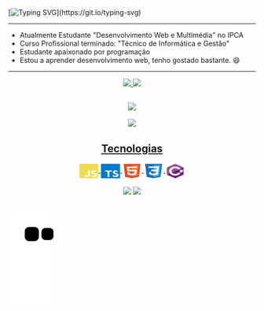 ##
[![Typing SVG](https://readme-typing-svg.herokuapp.com/?color=FF79C6&size=28&center=true&vCenter=true&width=1000&lines=Ol%C3%A1,+Meu+Nome+%C3%A9+Luís+Fernandes;E+Tenho+20+Anos;)](https://git.io/typing-svg)

---

-  Atualmente Estudante "Desenvolvimento Web e Multimédia" no IPCA 
-  Curso Profissional terminado: "Técnico de Informática e Gestão"
-  Estudante apaixonado por programação
-  Estou a aprender desenvolvimento web, tenho gostado bastante. :smile:

---

<!--"200em"-->
<div align="center">
  <a href="https://github.com/Luisfernandes664">
  <img height="180em" src="https://github-readme-stats.vercel.app/api?username=Luisfernandes664&show_icons=true&theme=dracula&include_all_commits=true&count_private=true"/>
  <img height="180em" src="https://github-readme-stats.vercel.app/api/top-langs/?username=Luisfernandes664&layout=compact&langs_count=8&theme=dracula"/>
</div>

##

<p width="49" align="center">
  <img src="https://activity-graph.herokuapp.com/graph?username=LuisFernandes664&theme=dracula&hide_border=true&area=true" />
</p>

<p align="center">
  <img src="https://github-profile-trophy.vercel.app/?username=LuisFernandes664&theme=dracula&row=2&no-bg=true&column=3&margin-w=15&margin-h=15" />
</p>

<h2 align="center">Tecnologias</h2>
  
<div align=center>
  <img align="center" alt="Luis-Js" height="30" width="40" src="https://raw.githubusercontent.com/devicons/devicon/master/icons/javascript/javascript-plain.svg">
  <img align="center" alt="Luis-Ts" height="30" width="40" src="https://raw.githubusercontent.com/devicons/devicon/master/icons/typescript/typescript-plain.svg">
  <img align="center" alt="Luis-HTML" height="30" width="40" src="https://raw.githubusercontent.com/devicons/devicon/master/icons/html5/html5-original.svg">
  <img align="center" alt="Luis-CSS" height="30" width="40" src="https://raw.githubusercontent.com/devicons/devicon/master/icons/css3/css3-original.svg">
  <img align="center" alt="Luis-Csharp" height="30" width="40" src="https://raw.githubusercontent.com/devicons/devicon/master/icons/csharp/csharp-original.svg">
</div>


 </br>
  
  <div align=center>
  <a href = "mailto: Luisfernandesa664@gmail.com"><img src="https://img.shields.io/badge/-Gmail-%23EA4335?style=for-the-badge&logo=gmail&logoColor=white" target="_blank"></a>
  <a href="https://www.instagram.com/luis_fernandes664/" target="_blank"><img src="https://img.shields.io/badge/-Instagram-%23E4405F?style=for-the-badge&logo=instagram&logoColor=white" target="_blank"></a>
</div>
 
  
 ##
  
![Snake animation](https://github.com/LuisFernandes664/LuisFernandes664/blob/output/github-contribution-grid-snake.svg)

